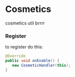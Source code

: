 # Cosmetics
cosmetics util brrrr

### Register

to register do this:

```java
@Override
public void onEnable() {
   new CosmeticHandler(this);
}

```
